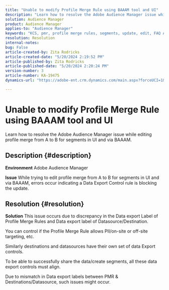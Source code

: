 ```yaml
---
title: "Unable to modify Profile Merge Rule using BAAAM tool and UI"
description: "Learn how to resolve the Adobe Audience Manager issue while editing profile merge from A to B for segments in UI and via BAAAM."
solution: Audience Manager
product: Audience Manager
applies-to: "Audience Manager"
keywords: "KCS, pmr, profile merge rules, segments, update, edit, FAQ AAM, Adobe Audience Manager, unable to modify, BAAAM tool"
resolution: Resolution
internal-notes: 
bug: False
article-created-by: Zita Rodricks
article-created-date: "5/20/2024 2:19:52 PM"
article-published-by: Zita Rodricks
article-published-date: "5/20/2024 2:20:24 PM"
version-number: 3
article-number: KA-19475
dynamics-url: "https://adobe-ent.crm.dynamics.com/main.aspx?forceUCI=1&pagetype=entityrecord&etn=knowledgearticle&id=7f22d003-b416-ef11-9f8a-6045bd026dc7"

---
```

# Unable to modify Profile Merge Rule using BAAAM tool and UI


Learn how to resolve the Adobe Audience Manager issue while editing profile merge from A to B for segments in UI and via BAAAM.

## Description {#description}


<b>Environment</b>
 Adobe Audience Manager

<b>Issue</b>
 While trying to edit profile merge from A to B for segments in UI and via BAAAM, errors occur indicating a Data Export Control rule is blocking the update.


## Resolution {#resolution}


<b>Solution</b>
This issue occurs due to discrepancy in the Data export Label of Profile Merge Rules and Data export label of Datasource/Destination.

You can control if the Profile Merge Rule allows PII/on-site or off-site targeting, etc.

Similarly destinations and datasources have their own set of data Export controls.

To be able to successfully share the data/create segments, all these data export controls must align.

Due to mismatch in Data export labels between PMR & Destinations/Datasource, such issues might occur.
